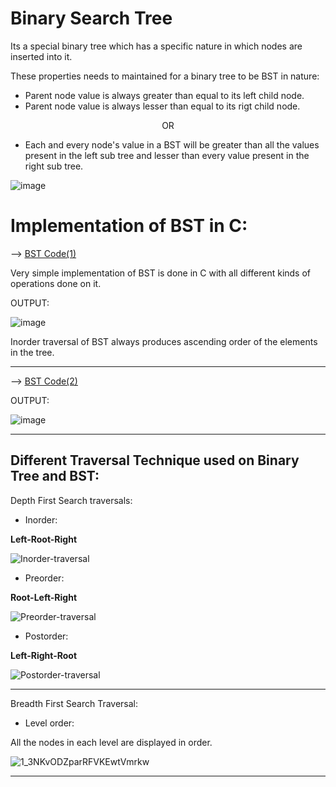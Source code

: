 # Binary Search Tree

Its a special binary tree which has a specific nature in which nodes are inserted into it.

These properties needs to maintained for a binary tree to be BST in nature:

- Parent node value is always greater than equal to its left child node.
- Parent node value is always lesser than equal to its rigt child node.

<div style="text-align: center;">OR</div>

- Each and every node's value in a BST will be greater than all the values present in the left sub tree and lesser than every value present in the right sub tree.

![image](https://user-images.githubusercontent.com/62696039/101044060-f9fdca80-35a4-11eb-9153-54d016aafc8d.png)

# Implementation of BST in C:

--> <u>[BST Code(1)](binarysearchtree.c)</u>

Very simple implementation of BST is done in C with all different kinds of operations done on it.

OUTPUT:

![image](https://user-images.githubusercontent.com/62696039/101044724-b0fa4600-35a5-11eb-8cd9-752cda4be3d3.png)

Inorder traversal of BST always produces ascending order of the elements in the tree.

<hr>

--> <u>[BST Code(2)](BST.c)</u>

OUTPUT:

![image](https://user-images.githubusercontent.com/62696039/101045490-54e3f180-35a6-11eb-9a9f-f76ca1d507b0.png)

<hr>

## Different Traversal Technique used on Binary Tree and BST:

Depth First Search traversals:

- Inorder:

<b> Left-Root-Right </b>

![Inorder-traversal](https://user-images.githubusercontent.com/62696039/101048095-5f06ef80-35a8-11eb-8718-59097e8759e6.gif)

- Preorder:

<b> Root-Left-Right </b>

![Preorder-traversal](https://user-images.githubusercontent.com/62696039/101048200-734aec80-35a8-11eb-9fac-0497c461dd1e.gif)

- Postorder:

<b> Left-Right-Root </b>

![Postorder-traversal](https://user-images.githubusercontent.com/62696039/101048276-8067db80-35a8-11eb-905a-dc3a91c8f68d.gif)

<hr>

Breadth First Search Traversal:

- Level order:

All the nodes in each level are displayed in order.

![1_3NKvODZparRFVKEwtVmrkw](https://user-images.githubusercontent.com/62696039/101048443-a1303100-35a8-11eb-90a6-fcae5999b600.gif)

<hr>
